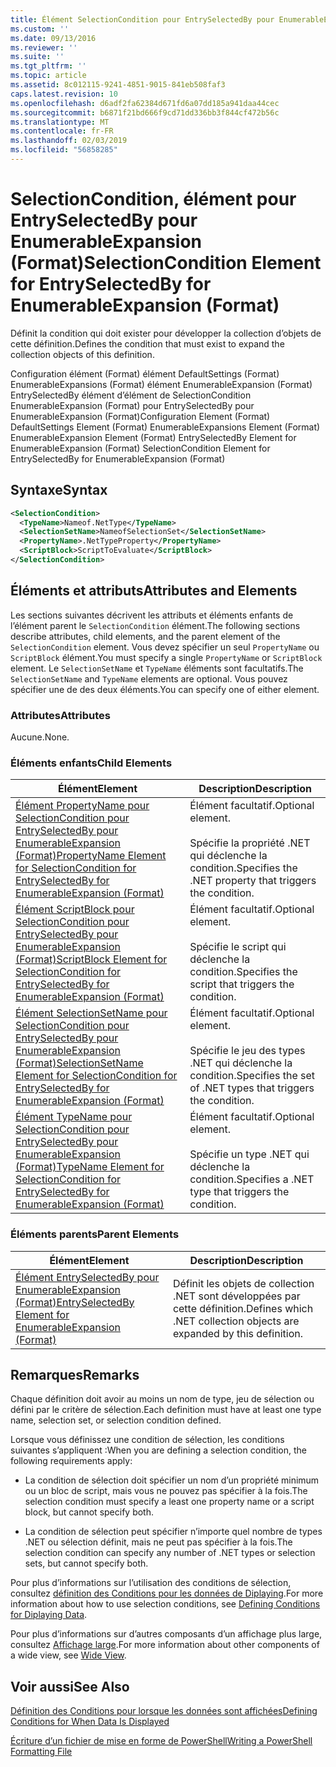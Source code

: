 ```yaml
---
title: Élément SelectionCondition pour EntrySelectedBy pour EnumerableExpansion (Format) | Microsoft Docs
ms.custom: ''
ms.date: 09/13/2016
ms.reviewer: ''
ms.suite: ''
ms.tgt_pltfrm: ''
ms.topic: article
ms.assetid: 8c012115-9241-4851-9015-841eb508faf3
caps.latest.revision: 10
ms.openlocfilehash: d6adf2fa62384d671fd6a07dd185a941daa44cec
ms.sourcegitcommit: b6871f21bd666f9cd71dd336bb3f844cf472b56c
ms.translationtype: MT
ms.contentlocale: fr-FR
ms.lasthandoff: 02/03/2019
ms.locfileid: "56858285"
---
```

# <a name="selectioncondition-element-for-entryselectedby-for-enumerableexpansion-format"></a><span data-ttu-id="f59ec-102">SelectionCondition, élément pour EntrySelectedBy pour EnumerableExpansion (Format)</span><span class="sxs-lookup"><span data-stu-id="f59ec-102">SelectionCondition Element for EntrySelectedBy for EnumerableExpansion (Format)</span></span>

<span data-ttu-id="f59ec-103">Définit la condition qui doit exister pour développer la collection d’objets de cette définition.</span><span class="sxs-lookup"><span data-stu-id="f59ec-103">Defines the condition that must exist to expand the collection objects of this definition.</span></span>

<span data-ttu-id="f59ec-104">Configuration élément (Format) élément DefaultSettings (Format) EnumerableExpansions (Format) élément EnumerableExpansion (Format) EntrySelectedBy élément d’élément de SelectionCondition EnumerableExpansion (Format) pour EntrySelectedBy pour EnumerableExpansion (Format)</span><span class="sxs-lookup"><span data-stu-id="f59ec-104">Configuration Element (Format) DefaultSettings Element (Format) EnumerableExpansions Element (Format) EnumerableExpansion Element (Format) EntrySelectedBy Element for EnumerableExpansion (Format) SelectionCondition Element for EntrySelectedBy for EnumerableExpansion (Format)</span></span>

## <a name="syntax"></a><span data-ttu-id="f59ec-105">Syntaxe</span><span class="sxs-lookup"><span data-stu-id="f59ec-105">Syntax</span></span>

```xml
<SelectionCondition>
  <TypeName>Nameof.NetType</TypeName>
  <SelectionSetName>NameofSelectionSet</SelectionSetName>
  <PropertyName>.NetTypeProperty</PropertyName>
  <ScriptBlock>ScriptToEvaluate</ScriptBlock>
</SelectionCondition>
```

## <a name="attributes-and-elements"></a><span data-ttu-id="f59ec-106">Éléments et attributs</span><span class="sxs-lookup"><span data-stu-id="f59ec-106">Attributes and Elements</span></span>

<span data-ttu-id="f59ec-107">Les sections suivantes décrivent les attributs et éléments enfants de l’élément parent le `SelectionCondition` élément.</span><span class="sxs-lookup"><span data-stu-id="f59ec-107">The following sections describe attributes, child elements, and the parent element of the `SelectionCondition` element.</span></span> <span data-ttu-id="f59ec-108">Vous devez spécifier un seul `PropertyName` ou `ScriptBlock` élément.</span><span class="sxs-lookup"><span data-stu-id="f59ec-108">You must specify a single `PropertyName` or `ScriptBlock` element.</span></span> <span data-ttu-id="f59ec-109">Le `SelectionSetName` et `TypeName` éléments sont facultatifs.</span><span class="sxs-lookup"><span data-stu-id="f59ec-109">The `SelectionSetName` and `TypeName` elements are optional.</span></span> <span data-ttu-id="f59ec-110">Vous pouvez spécifier une de des deux éléments.</span><span class="sxs-lookup"><span data-stu-id="f59ec-110">You can specify one of either element.</span></span>

### <a name="attributes"></a><span data-ttu-id="f59ec-111">Attributes</span><span class="sxs-lookup"><span data-stu-id="f59ec-111">Attributes</span></span>

<span data-ttu-id="f59ec-112">Aucune.</span><span class="sxs-lookup"><span data-stu-id="f59ec-112">None.</span></span>

### <a name="child-elements"></a><span data-ttu-id="f59ec-113">Éléments enfants</span><span class="sxs-lookup"><span data-stu-id="f59ec-113">Child Elements</span></span>

|<span data-ttu-id="f59ec-114">Élément</span><span class="sxs-lookup"><span data-stu-id="f59ec-114">Element</span></span>|<span data-ttu-id="f59ec-115">Description</span><span class="sxs-lookup"><span data-stu-id="f59ec-115">Description</span></span>|
|-------------|-----------------|
|[<span data-ttu-id="f59ec-116">Élément PropertyName pour SelectionCondition pour EntrySelectedBy pour EnumerableExpansion (Format)</span><span class="sxs-lookup"><span data-stu-id="f59ec-116">PropertyName Element for SelectionCondition for EntrySelectedBy for EnumerableExpansion (Format)</span></span>](./propertyname-element-for-selectioncondition-for-entryselectedby-for-enumerableexpansion-format.md)|<span data-ttu-id="f59ec-117">Élément facultatif.</span><span class="sxs-lookup"><span data-stu-id="f59ec-117">Optional element.</span></span><br /><br /> <span data-ttu-id="f59ec-118">Spécifie la propriété .NET qui déclenche la condition.</span><span class="sxs-lookup"><span data-stu-id="f59ec-118">Specifies the .NET property that triggers the condition.</span></span>|
|[<span data-ttu-id="f59ec-119">Élément ScriptBlock pour SelectionCondition pour EntrySelectedBy pour EnumerableExpansion (Format)</span><span class="sxs-lookup"><span data-stu-id="f59ec-119">ScriptBlock Element for SelectionCondition for EntrySelectedBy for EnumerableExpansion (Format)</span></span>](./scriptblock-element-for-selectioncondition-for-entryselectedby-for-enumerableexpansion-format.md)|<span data-ttu-id="f59ec-120">Élément facultatif.</span><span class="sxs-lookup"><span data-stu-id="f59ec-120">Optional element.</span></span><br /><br /> <span data-ttu-id="f59ec-121">Spécifie le script qui déclenche la condition.</span><span class="sxs-lookup"><span data-stu-id="f59ec-121">Specifies the script that triggers the condition.</span></span>|
|[<span data-ttu-id="f59ec-122">Élément SelectionSetName pour SelectionCondition pour EntrySelectedBy pour EnumerableExpansion (Format)</span><span class="sxs-lookup"><span data-stu-id="f59ec-122">SelectionSetName Element for SelectionCondition for EntrySelectedBy for EnumerableExpansion (Format)</span></span>](./selectionsetname-element-for-selectioncondition-for-entryselectedby-for-enumerableexpansion-format.md)|<span data-ttu-id="f59ec-123">Élément facultatif.</span><span class="sxs-lookup"><span data-stu-id="f59ec-123">Optional element.</span></span><br /><br /> <span data-ttu-id="f59ec-124">Spécifie le jeu des types .NET qui déclenche la condition.</span><span class="sxs-lookup"><span data-stu-id="f59ec-124">Specifies the set of .NET types that triggers the condition.</span></span>|
|[<span data-ttu-id="f59ec-125">Élément TypeName pour SelectionCondition pour EntrySelectedBy pour EnumerableExpansion (Format)</span><span class="sxs-lookup"><span data-stu-id="f59ec-125">TypeName Element for SelectionCondition for EntrySelectedBy for EnumerableExpansion (Format)</span></span>](./typename-element-for-selectioncondition-for-entryselectedby-for-enumerableexpansion-format.md)|<span data-ttu-id="f59ec-126">Élément facultatif.</span><span class="sxs-lookup"><span data-stu-id="f59ec-126">Optional element.</span></span><br /><br /> <span data-ttu-id="f59ec-127">Spécifie un type .NET qui déclenche la condition.</span><span class="sxs-lookup"><span data-stu-id="f59ec-127">Specifies a .NET type that triggers the condition.</span></span>|

### <a name="parent-elements"></a><span data-ttu-id="f59ec-128">Éléments parents</span><span class="sxs-lookup"><span data-stu-id="f59ec-128">Parent Elements</span></span>

|<span data-ttu-id="f59ec-129">Élément</span><span class="sxs-lookup"><span data-stu-id="f59ec-129">Element</span></span>|<span data-ttu-id="f59ec-130">Description</span><span class="sxs-lookup"><span data-stu-id="f59ec-130">Description</span></span>|
|-------------|-----------------|
|[<span data-ttu-id="f59ec-131">Élément EntrySelectedBy pour EnumerableExpansion (Format)</span><span class="sxs-lookup"><span data-stu-id="f59ec-131">EntrySelectedBy Element for EnumerableExpansion (Format)</span></span>](./entryselectedby-element-for-enumerableexpansion-format.md)|<span data-ttu-id="f59ec-132">Définit les objets de collection .NET sont développées par cette définition.</span><span class="sxs-lookup"><span data-stu-id="f59ec-132">Defines which .NET collection objects are expanded by this definition.</span></span>|

## <a name="remarks"></a><span data-ttu-id="f59ec-133">Remarques</span><span class="sxs-lookup"><span data-stu-id="f59ec-133">Remarks</span></span>

<span data-ttu-id="f59ec-134">Chaque définition doit avoir au moins un nom de type, jeu de sélection ou défini par le critère de sélection.</span><span class="sxs-lookup"><span data-stu-id="f59ec-134">Each definition must have at least one type name, selection set, or selection condition defined.</span></span>

<span data-ttu-id="f59ec-135">Lorsque vous définissez une condition de sélection, les conditions suivantes s’appliquent :</span><span class="sxs-lookup"><span data-stu-id="f59ec-135">When you are defining a selection condition, the following requirements apply:</span></span>

- <span data-ttu-id="f59ec-136">La condition de sélection doit spécifier un nom d’un propriété minimum ou un bloc de script, mais vous ne pouvez pas spécifier à la fois.</span><span class="sxs-lookup"><span data-stu-id="f59ec-136">The selection condition must specify a least one property name or a script block, but cannot specify both.</span></span>

- <span data-ttu-id="f59ec-137">La condition de sélection peut spécifier n’importe quel nombre de types .NET ou sélection définit, mais ne peut pas spécifier à la fois.</span><span class="sxs-lookup"><span data-stu-id="f59ec-137">The selection condition can specify any number of .NET types or selection sets, but cannot specify both.</span></span>

<span data-ttu-id="f59ec-138">Pour plus d’informations sur l’utilisation des conditions de sélection, consultez [définition des Conditions pour les données de Diplaying](./defining-conditions-for-displaying-data.md).</span><span class="sxs-lookup"><span data-stu-id="f59ec-138">For more information about how to use selection conditions, see [Defining Conditions for Diplaying Data](./defining-conditions-for-displaying-data.md).</span></span>

<span data-ttu-id="f59ec-139">Pour plus d’informations sur d’autres composants d’un affichage plus large, consultez [Affichage large](./creating-a-wide-view.md).</span><span class="sxs-lookup"><span data-stu-id="f59ec-139">For more information about other components of a wide view, see [Wide View](./creating-a-wide-view.md).</span></span>

## <a name="see-also"></a><span data-ttu-id="f59ec-140">Voir aussi</span><span class="sxs-lookup"><span data-stu-id="f59ec-140">See Also</span></span>

[<span data-ttu-id="f59ec-141">Définition des Conditions pour lorsque les données sont affichées</span><span class="sxs-lookup"><span data-stu-id="f59ec-141">Defining Conditions for When Data Is Displayed</span></span>](./defining-conditions-for-displaying-data.md)

[<span data-ttu-id="f59ec-142">Écriture d’un fichier de mise en forme de PowerShell</span><span class="sxs-lookup"><span data-stu-id="f59ec-142">Writing a PowerShell Formatting File</span></span>](./writing-a-powershell-formatting-file.md)
